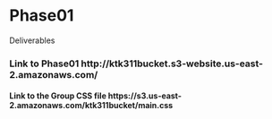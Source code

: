 # Phase01
Deliverables
<h3>Link to Phase01 http://ktk311bucket.s3-website.us-east-2.amazonaws.com/</h3>
<h4>Link to the Group CSS file https://s3.us-east-2.amazonaws.com/ktk311bucket/main.css</h4>
